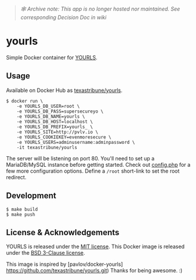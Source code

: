 > _🕸 Archive note: This app is no longer hosted nor maintained. See corresponding Decision Doc in wiki_

# yourls

Simple Docker container for [YOURLS](https://yourls.org/).

## Usage

Available on Docker Hub as [texastribune/yourls](https://hub.docker.com/r/texastribune/yourls).

    $ docker run \
        -e YOURLS_DB_USER=root \
        -e YOURLS_DB_PASS=supersecureyo \
        -e YOURLS_DB_NAME=yourls \
        -e YOURLS_DB_HOST=localhost \
        -e YOURLS_DB_PREFIX=yourls_ \
        -e YOURLS_SITE=http://pvlv.io \
        -e YOURLS_COOKIEKEY=evenmoresecure \
        -e YOURLS_USERS=adminusername:adminpassword \
        -it texastribune/yourls

The server will be listening on port 80. You'll need to set up a MariaDB/MySQL instance before getting started. Check out [config.php](https://github.com/texastribune/yourls/blob/master/config.php) for a few more configuration options. Define a `/root` short-link to set the root redirect.

## Development

    $ make build
    $ make push

## License & Acknowledgements

YOURLS is released under the [MIT license](https://github.com/YOURLS/YOURLS/blob/master/LICENSE.md). This Docker image is released under the [BSD 3-Clause license](https://github.com/texastribune/yourls/blob/master/LICENSE).

This image is inspired by [pavlov/docker-yourls] https://github.com/texastribune/yourls.git) Thanks for being awesome. :)

